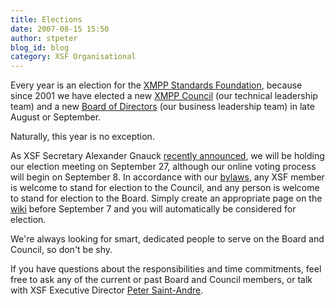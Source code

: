 ```yaml
---
title: Elections
date: 2007-08-15 15:50
author: stpeter
blog_id: blog
category: XSF Organisational
---
```


Every year is an election for the [XMPP Standards Foundation](http://www.xmpp.org/), because since 2001 we have elected a new [XMPP Council](http://www.xmpp.org/council) (our technical leadership team) and a new [Board of Directors](http://www.xmpp.org/xsf/board/) (our business leadership team) in late August or September.

Naturally, this year is no exception.

As XSF Secretary Alexander Gnauck [recently announced](http://mail.jabber.org/pipermail/members/2007-August/004461.html), we will be holding our election meeting on September 27, although our online voting process will begin on September 8. In accordance with our [bylaws](http://www.xmpp.org/xsf/docs/bylaws.shtml), any XSF member is welcome to stand for election to the Council, and any person is welcome to stand for election to the Board. Simply create an appropriate page on the [wiki](http://wiki.jabber.org/index.php/Board_and_Council_Elections_2007) before September 7 and you will automatically be considered for election.

We're always looking for smart, dedicated people to serve on the Board and Council, so don't be shy.

If you have questions about the responsibilities and time commitments, feel free to ask any of the current or past Board and Council members, or talk with XSF Executive Director [Peter Saint-Andre](http://www.xmpp.org/xsf/people/stpeter.shtml).
